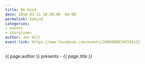 ```yaml
---
title: Be Kind
date: 2018-03-11 10:30:00 -04:00
permalink: bekind
categories:
- events
- storytimes
author: Jen Hill
event-link: https://www.facebook.com/events/2060808574155613/
---
```


{{ page.author }} presents - *{{ page.title }}*
